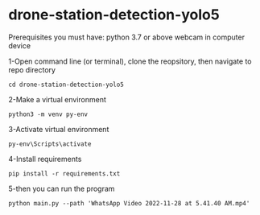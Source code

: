 # drone-station-detection-yolo5

Prerequisites
you must have:
python 3.7 or above
webcam in computer device

1-Open command line (or terminal), clone the reopsitory, then navigate to repo directory
```
cd drone-station-detection-yolo5
```
2-Make a virtual environment
```
python3 -m venv py-env
```
3-Activate virtual environment
```
py-env\Scripts\activate
```
4-Install requirements
```
pip install -r requirements.txt
```
5-then you can run the program
```
python main.py --path 'WhatsApp Video 2022-11-28 at 5.41.40 AM.mp4'
```
